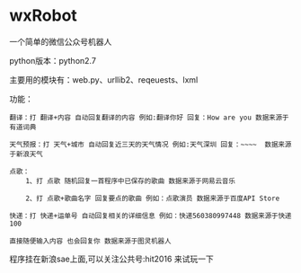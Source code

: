 # wxRobot
一个简单的微信公众号机器人

python版本：python2.7

主要用的模块有：web.py、urllib2、reqeuests、lxml

功能：
  
    翻译：打 翻译+内容 自动回复翻译的内容 例如:翻译你好 回复：How are you 数据来源于有道词典
  
    天气预报：打 天气+城市 自动回复近三天的天气情况 例如:天气深圳 回复：~~~~  数据来源于新浪天气
  
    点歌： 
        1、打 点歌 随机回复一首程序中已保存的歌曲 数据来源于网易云音乐
  
        2、打 点歌+歌曲名字 回复要点的歌曲 例如：点歌演员 数据来源于百度API Store
      
    快递：打 快递+运单号 自动回复相关的详细信息 例如：快递560380997448 数据来源于快递100
    
    直接随便输入内容 也会回复你 数据来源于图灵机器人
  
程序挂在新浪sae上面,可以关注公共号:hit2016 来试玩一下
    
